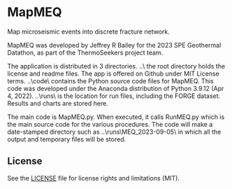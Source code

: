 # MapMEQ
Map microseismic events into discrete fracture network.

MapMEQ was developed by Jeffrey R Bailey for the 2023 SPE Geothermal Datathon, as part
of the ThermoSeekers project team.

The application is distributed in 3 directories.
..\ the root directory holds the license and readme files.  The app is offered on Github under MIT License terms.
..\code\ contains the Python source code files for MapMEQ.  This code was developed under the Anaconda distribution of Python 3.9.12 (Apr 4, 2022).
..\runs\ is the location for run files, including the FORGE dataset.  Results and charts are stored here.

The main code is MapMEQ.py.  When executed, it calls RunMEQ.py which is the main source code for the various procedures.
The code will make a date-stamped directory such as ..\runs\MEQ_2023-09-05\ in which all the output and temporary files will be stored.

## License

See the [LICENSE](LICENSE.md) file for license rights and limitations (MIT).
